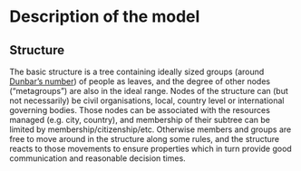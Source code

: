 # Description of the model

## Structure

The basic structure is a tree containing ideally sized groups \(around [Dunbar’s number](https://en.wikipedia.org/wiki/Minimum_cut)\) of people as leaves, and the degree of other nodes \(“metagroups”\) are also in the ideal range. Nodes of the structure can \(but not necessarily\) be civil organisations, local, country level or international governing bodies. Those nodes can be associated with the resources managed \(e.g. city, country\), and membership of their subtree can be limited by membership/citizenship/etc. Otherwise members and groups are free to move around in the structure along some rules, and the structure reacts to those movements to ensure properties which in turn provide good communication and reasonable decision times.

